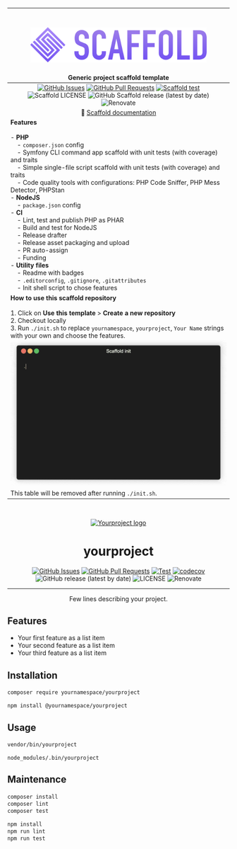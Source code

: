 [//]: # (#;< META)

| <h1 align="center"> <img src="docs/assets/logo.png" alt="Scaffold logo" width=400px/></h1> **Generic project scaffold template**                                                                                                                                                                                                                                                                                                                                                                                                                                                                                                                                                                                                                                                                                                                                                                                                                                                                                                                   |
|----------------------------------------------------------------------------------------------------------------------------------------------------------------------------------------------------------------------------------------------------------------------------------------------------------------------------------------------------------------------------------------------------------------------------------------------------------------------------------------------------------------------------------------------------------------------------------------------------------------------------------------------------------------------------------------------------------------------------------------------------------------------------------------------------------------------------------------------------------------------------------------------------------------------------------------------------------------------------------------------------------------------------------------------------|
| <div align="center">   [![GitHub Issues](https://img.shields.io/github/issues/AlexSkrypnyk/scaffold.svg)](https://github.com/AlexSkrypnyk/scaffold/issues) [![GitHub Pull Requests](https://img.shields.io/github/issues-pr/AlexSkrypnyk/scaffold.svg)](https://github.com/AlexSkrypnyk/scaffold/pulls) [![Scaffold test](https://github.com/AlexSkrypnyk/scaffold/actions/workflows/scaffold-test.yml/badge.svg)](https://github.com/AlexSkrypnyk/scaffold/actions/workflows/scaffold-test.yml)  ![Scaffold LICENSE](https://img.shields.io/github/license/AlexSkrypnyk/scaffold?label=Scaffold+license) ![GitHub Scaffold release (latest by date)](https://img.shields.io/github/v/release/AlexSkrypnyk/scaffold?label=Scaffold+release)  ![Renovate](https://img.shields.io/badge/renovate-enabled-green?logo=renovatebot&label=Scaffold%20Renovate)</div>                                                                                                                                                                                     |
| <div align="center"> 📘 [Scaffold documentation](https://getscaffold.dev) </div>                                                                                                                                                                                                                                                                                                                                                                                                                                                                                                                                                                                                                                                                                                                                                                                                                                                                                                                                                                   |
| **Features**<br/><br/>- **PHP**<br>&nbsp;&nbsp;&nbsp;&nbsp;- `composer.json` config<br>&nbsp;&nbsp;&nbsp;&nbsp;- Symfony CLI command app scaffold with unit tests (with coverage) and traits<br>&nbsp;&nbsp;&nbsp;&nbsp;- Simple single-file script scaffold with unit tests (with coverage) and traits<br>&nbsp;&nbsp;&nbsp;&nbsp;- Code quality tools with configurations: PHP Code Sniffer, PHP Mess Detector, PHPStan<br>- **NodeJS**<br>&nbsp;&nbsp;&nbsp;&nbsp;- `package.json` config<br>- **CI**<br>&nbsp;&nbsp;&nbsp;&nbsp;- Lint, test and publish PHP as PHAR<br>&nbsp;&nbsp;&nbsp;&nbsp;- Build and test for NodeJS<br>&nbsp;&nbsp;&nbsp;&nbsp;- Release drafter<br>&nbsp;&nbsp;&nbsp;&nbsp;- Release asset packaging and upload<br>&nbsp;&nbsp;&nbsp;&nbsp;- PR auto-assign<br>&nbsp;&nbsp;&nbsp;&nbsp;- Funding<br>- **Utility files**<br>&nbsp;&nbsp;&nbsp;&nbsp;- Readme with badges<br>&nbsp;&nbsp;&nbsp;&nbsp;- `.editorconfig`, `.gitignore`, `.gitattributes`<br>&nbsp;&nbsp;&nbsp;&nbsp;- Init shell script to chose features |
| **How to use this scaffold repository**<br/><br/>1. Click on **Use this template** > **Create a new repository**<br>2. Checkout locally <br>3. Run `./init.sh` to replace `yournamespace`, `yourproject`, `Your Name` strings with your own and choose the features. <br/>  ![init](docs/assets/init.gif)                                                                                                                                                                                                                                                                                                                                                                                                                                                                                                                                                                                                                                                                                                                                          |
| This table will be removed after running `./init.sh`.                                                                                                                                                                                                                                                                                                                                                                                                                                                                                                                                                                                                                                                                                                                                                                                                                                                                                                                                                                                              | The contents below will be a part of your repository.                                                                                                                                                                                                                                                                                                                                                                                                                                                                                                                                                                                                                                                                                                                                                     |

<br>

[//]: # (#;> META)


<p align="center">
  <a href="" rel="noopener">
  <img width=200px height=200px src="https://placehold.jp/000000/ffffff/200x200.png?text=Yourproject&css=%7B%22border-radius%22%3A%22%20100px%22%7D" alt="Yourproject logo"></a>
</p>

<h1 align="center">yourproject</h1>

<div align="center">

[![GitHub Issues](https://img.shields.io/github/issues/AlexSkrypnyk/scaffold.svg)](https://github.com/AlexSkrypnyk/scaffold/issues)
[![GitHub Pull Requests](https://img.shields.io/github/issues-pr/AlexSkrypnyk/scaffold.svg)](https://github.com/AlexSkrypnyk/scaffold/pulls)
[![Test](https://github.com/AlexSkrypnyk/scaffold/actions/workflows/test.yml/badge.svg)](https://github.com/AlexSkrypnyk/scaffold/actions/workflows/test.yml)
[![codecov](https://codecov.io/gh/AlexSkrypnyk/scaffold/graph/badge.svg?token=7WEB1IXBYT)](https://codecov.io/gh/AlexSkrypnyk/scaffold)
![GitHub release (latest by date)](https://img.shields.io/github/v/release/AlexSkrypnyk/scaffold)
![LICENSE](https://img.shields.io/github/license/AlexSkrypnyk/scaffold)
![Renovate](https://img.shields.io/badge/renovate-enabled-green?logo=renovatebot)

</div>

---

<p align="center"> Few lines describing your project.
    <br>
</p>

## Features

- Your first feature as a list item
- Your second feature as a list item
- Your third feature as a list item

## Installation

[//]: # (#;< PHP)

    composer require yournamespace/yourproject

[//]: # (#;> PHP)

[//]: # (#;< NODEJS)

    npm install @yournamespace/yourproject

[//]: # (#;> NODEJS)

## Usage

[//]: # (#;< PHP)

    vendor/bin/yourproject

[//]: # (#;> PHP)

[//]: # (#;< NODEJS)

    node_modules/.bin/yourproject

[//]: # (#;> NODEJS)

## Maintenance

[//]: # (#;< PHP)

    composer install
    composer lint
    composer test

[//]: # (#;> PHP)

[//]: # (#;< NODEJS)

    npm install
    npm run lint
    npm run test

[//]: # (#;> NODEJS)
